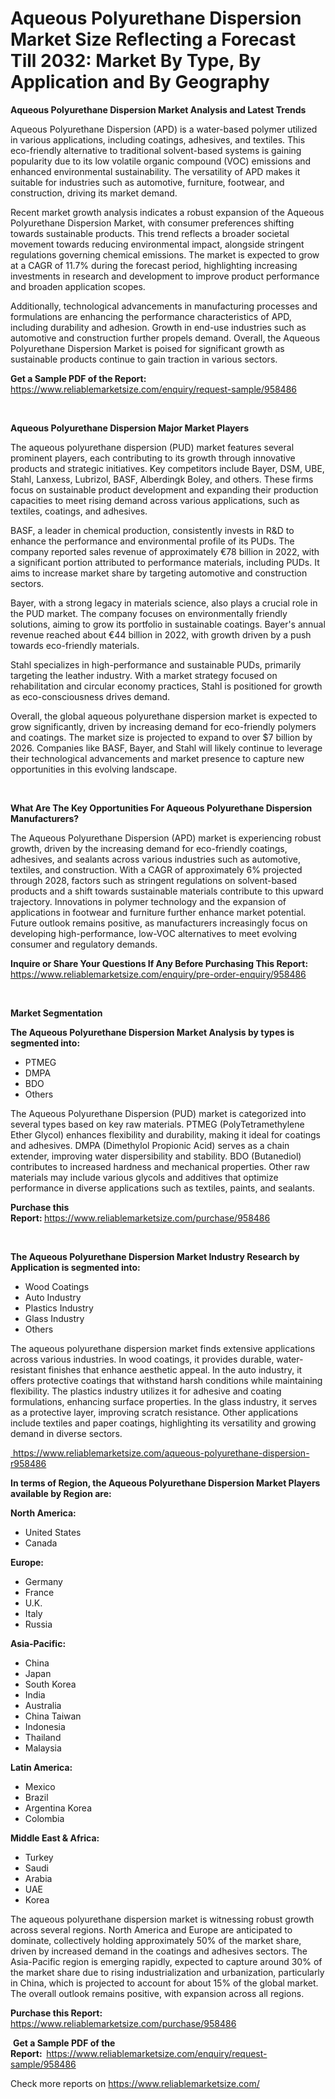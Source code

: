 <p><h1>Aqueous Polyurethane Dispersion Market Size Reflecting a Forecast Till 2032: Market By Type, By Application and By Geography</h1></p><p><strong>Aqueous Polyurethane Dispersion Market Analysis and Latest Trends</strong></p>
<p><p>Aqueous Polyurethane Dispersion (APD) is a water-based polymer utilized in various applications, including coatings, adhesives, and textiles. This eco-friendly alternative to traditional solvent-based systems is gaining popularity due to its low volatile organic compound (VOC) emissions and enhanced environmental sustainability. The versatility of APD makes it suitable for industries such as automotive, furniture, footwear, and construction, driving its market demand.</p><p>Recent market growth analysis indicates a robust expansion of the Aqueous Polyurethane Dispersion Market, with consumer preferences shifting towards sustainable products. This trend reflects a broader societal movement towards reducing environmental impact, alongside stringent regulations governing chemical emissions. The market is expected to grow at a CAGR of 11.7% during the forecast period, highlighting increasing investments in research and development to improve product performance and broaden application scopes.</p><p>Additionally, technological advancements in manufacturing processes and formulations are enhancing the performance characteristics of APD, including durability and adhesion. Growth in end-use industries such as automotive and construction further propels demand. Overall, the Aqueous Polyurethane Dispersion Market is poised for significant growth as sustainable products continue to gain traction in various sectors.</p></p>
<p><strong>Get a Sample PDF of the Report:&nbsp;</strong> <a href="https://www.reliablemarketsize.com/enquiry/request-sample/958486?utm_campaign=1889&utm_medium=2&utm_source=Github&utm_content=ia&utm_term=02042025&utm_id=aqueous-polyurethane-dispersion">https://www.reliablemarketsize.com/enquiry/request-sample/958486</a></p>
<p>&nbsp;</p>
<p><strong>Aqueous Polyurethane Dispersion Major Market Players</strong></p>
<p><p>The aqueous polyurethane dispersion (PUD) market features several prominent players, each contributing to its growth through innovative products and strategic initiatives. Key competitors include Bayer, DSM, UBE, Stahl, Lanxess, Lubrizol, BASF, Alberdingk Boley, and others. These firms focus on sustainable product development and expanding their production capacities to meet rising demand across various applications, such as textiles, coatings, and adhesives.</p><p>BASF, a leader in chemical production, consistently invests in R&D to enhance the performance and environmental profile of its PUDs. The company reported sales revenue of approximately €78 billion in 2022, with a significant portion attributed to performance materials, including PUDs. It aims to increase market share by targeting automotive and construction sectors.</p><p>Bayer, with a strong legacy in materials science, also plays a crucial role in the PUD market. The company focuses on environmentally friendly solutions, aiming to grow its portfolio in sustainable coatings. Bayer's annual revenue reached about €44 billion in 2022, with growth driven by a push towards eco-friendly materials.</p><p>Stahl specializes in high-performance and sustainable PUDs, primarily targeting the leather industry. With a market strategy focused on rehabilitation and circular economy practices, Stahl is positioned for growth as eco-consciousness drives demand.</p><p>Overall, the global aqueous polyurethane dispersion market is expected to grow significantly, driven by increasing demand for eco-friendly polymers and coatings. The market size is projected to expand to over $7 billion by 2026. Companies like BASF, Bayer, and Stahl will likely continue to leverage their technological advancements and market presence to capture new opportunities in this evolving landscape.</p></p>
<p>&nbsp;</p>
<p><strong>What Are The Key Opportunities For Aqueous Polyurethane Dispersion Manufacturers?</strong></p>
<p><p>The Aqueous Polyurethane Dispersion (APD) market is experiencing robust growth, driven by the increasing demand for eco-friendly coatings, adhesives, and sealants across various industries such as automotive, textiles, and construction. With a CAGR of approximately 6% projected through 2028, factors such as stringent regulations on solvent-based products and a shift towards sustainable materials contribute to this upward trajectory. Innovations in polymer technology and the expansion of applications in footwear and furniture further enhance market potential. Future outlook remains positive, as manufacturers increasingly focus on developing high-performance, low-VOC alternatives to meet evolving consumer and regulatory demands.</p></p>
<p><strong>Inquire or Share Your Questions If Any Before Purchasing This Report:</strong> <a href="https://www.reliablemarketsize.com/enquiry/pre-order-enquiry/958486?utm_campaign=1889&utm_medium=2&utm_source=Github&utm_content=ia&utm_term=02042025&utm_id=aqueous-polyurethane-dispersion">https://www.reliablemarketsize.com/enquiry/pre-order-enquiry/958486</a></p>
<p>&nbsp;</p>
<p><strong>Market Segmentation</strong></p>
<p><strong>The Aqueous Polyurethane Dispersion Market Analysis by types is segmented into:</strong></p>
<p><ul><li>PTMEG</li><li>DMPA</li><li>BDO</li><li>Others</li></ul></p>
<p><p>The Aqueous Polyurethane Dispersion (PUD) market is categorized into several types based on key raw materials. PTMEG (PolyTetramethylene Ether Glycol) enhances flexibility and durability, making it ideal for coatings and adhesives. DMPA (Dimethylol Propionic Acid) serves as a chain extender, improving water dispersibility and stability. BDO (Butanediol) contributes to increased hardness and mechanical properties. Other raw materials may include various glycols and additives that optimize performance in diverse applications such as textiles, paints, and sealants.</p></p>
<p><strong>Purchase this Report:&nbsp;</strong><a href="https://www.reliablemarketsize.com/purchase/958486?utm_campaign=1889&utm_medium=2&utm_source=Github&utm_content=ia&utm_term=02042025&utm_id=aqueous-polyurethane-dispersion">https://www.reliablemarketsize.com/purchase/958486</a></p>
<p>&nbsp;</p>
<p><strong>The Aqueous Polyurethane Dispersion Market Industry Research by Application is segmented into:</strong></p>
<p><ul><li>Wood Coatings</li><li>Auto Industry</li><li>Plastics Industry</li><li>Glass Industry</li><li>Others</li></ul></p>
<p><p>The aqueous polyurethane dispersion market finds extensive applications across various industries. In wood coatings, it provides durable, water-resistant finishes that enhance aesthetic appeal. In the auto industry, it offers protective coatings that withstand harsh conditions while maintaining flexibility. The plastics industry utilizes it for adhesive and coating formulations, enhancing surface properties. In the glass industry, it serves as a protective layer, improving scratch resistance. Other applications include textiles and paper coatings, highlighting its versatility and growing demand in diverse sectors.</p></p>
<p><a href="https://www.reliablemarketsize.com/aqueous-polyurethane-dispersion-r958486?utm_campaign=1889&utm_medium=2&utm_source=Github&utm_content=ia&utm_term=02042025&utm_id=aqueous-polyurethane-dispersion">&nbsp;https://www.reliablemarketsize.com/aqueous-polyurethane-dispersion-r958486</a></p>
<p><strong>In terms of Region, the Aqueous Polyurethane Dispersion Market Players available by Region are:</strong></p>
<p>
    <p> <strong> North America: </strong>
        <ul>
            <li>United States</li>
            <li>Canada</li>
        </ul>
        </p> 
    <p> <strong> Europe: </strong>
        <ul>
            <li>Germany</li>
            <li>France</li>
            <li>U.K.</li>
            <li>Italy</li>
            <li>Russia</li>
        </ul>
        </p> 
    <p> <strong> Asia-Pacific: </strong>
        <ul>
            <li>China</li>
            <li>Japan</li>
            <li>South Korea</li>
            <li>India</li>
            <li>Australia</li>
            <li>China Taiwan</li>
            <li>Indonesia</li>
            <li>Thailand</li>
            <li>Malaysia</li>
        </ul>
        </p> 
    <p> <strong> Latin America: </strong>
        <ul>
            <li>Mexico</li>
            <li>Brazil</li>
            <li>Argentina Korea</li>
            <li>Colombia</li>
        </ul>
        </p> 
    <p> <strong> Middle East & Africa: </strong>
        <ul>
            <li>Turkey</li>
            <li>Saudi</li>
            <li>Arabia</li>
            <li>UAE</li>
            <li>Korea</li>
        </ul>
    </p>
    </p>
<p><p>The aqueous polyurethane dispersion market is witnessing robust growth across several regions. North America and Europe are anticipated to dominate, collectively holding approximately 50% of the market share, driven by increased demand in the coatings and adhesives sectors. The Asia-Pacific region is emerging rapidly, expected to capture around 30% of the market share due to rising industrialization and urbanization, particularly in China, which is projected to account for about 15% of the global market. The overall outlook remains positive, with expansion across all regions.</p></p>
<p><strong>Purchase this Report: </strong><a href="https://www.reliablemarketsize.com/purchase/958486?utm_campaign=1889&utm_medium=2&utm_source=Github&utm_content=ia&utm_term=02042025&utm_id=aqueous-polyurethane-dispersion">https://www.reliablemarketsize.com/purchase/958486</a></p>
<p>&nbsp;<strong>Get a Sample PDF of the Report:&nbsp;&nbsp;</strong><a href="https://www.reliablemarketsize.com/enquiry/request-sample/958486?utm_campaign=1889&utm_medium=2&utm_source=Github&utm_content=ia&utm_term=02042025&utm_id=aqueous-polyurethane-dispersion">https://www.reliablemarketsize.com/enquiry/request-sample/958486</a></p>
<p><strong></strong></p>
<p>Check more reports on <a href="https://www.reliablemarketsize.com/?utm_campaign=1889&utm_medium=2&utm_source=Github&utm_content=ia&utm_term=02042025&utm_id=aqueous-polyurethane-dispersion">https://www.reliablemarketsize.com/</a></p>